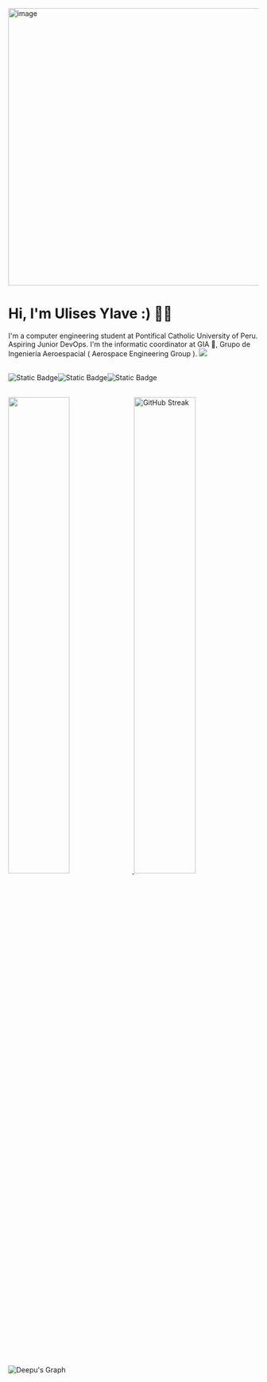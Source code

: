 <img width="1046" height="557" alt="image" src="https://github.com/user-attachments/assets/7fafbaa6-b414-4713-ae9c-fa6e421ae1c4" />

# Hi, I'm Ulises Ylave :) 🧑‍🚀

I'm a computer engineering student at Pontifical Catholic University of Peru. Aspiring Junior DevOps. I'm the informatic coordinator at GIA 🚀, Grupo de Ingeniería Aeroespacial ( Aerospace Engineering Group ).
<img src="https://user-images.githubusercontent.com/73097560/115834477-dbab4500-a447-11eb-908a-139a6edaec5c.gif"><br><br>
<div style=" display: flex; flex-direction: row;" >
  <img alt="Static Badge" src="https://img.shields.io/badge/build-UlisesYlave-brightgreen?style=flat&label=Portfolio&labelColor=%23020919&color=%232EA062&cacheSeconds=3600&link=https%3A%2F%2Fbraulioulises.vercel.app">
  <img alt="Static Badge" src="https://img.shields.io/badge/build-profile-brightgreen?style=flat&logo=Linkedin&logoColor=white&logoSize=auto&label=Linkedin&labelColor=%23020919&color=%2300548c&cacheSeconds=3600&link=https%3A%2F%2Fwww.linkedin.com/in/braulioantayhua/">
  <img alt="Static Badge" src="https://img.shields.io/badge/build-follow-brightgreen?style=flat&logo=instagram&logoColor=white&logoSize=auto&label=StrokerInk&labelColor=%23020919&color=%232EA062&cacheSeconds=3600&link=https%3A%2F%2Fwww.instagram.com%2Fstrokerink%2F">
</div>

<br/>
<p align="left">
  <a href="https://braulioulises.vercel.app">
  <img width="49.5%" src="https://github-readme-stats.vercel.app/api?username=ulisesylave&show_icons=true&theme=gruvbox&hide_border=true" />
    <img width="49.5%" src="https://streak-stats.demolab.com?user=UlisesYlave&theme=gruvbox&hide_border=true" alt="GitHub Streak" />
  </a>
</p>

![Deepu's Graph](https://activity-graph.herokuapp.com/graph?username=UlisesYlavev&area=true&hide_border=true&theme=dracula)

<br>



